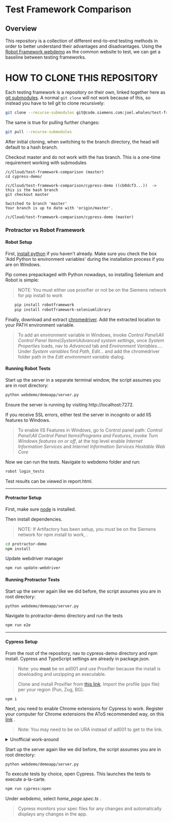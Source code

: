 # Test Framework Comparison

## Overview

This repository is a collection of different end-to-end testing methods in order to better understand their advantages and disadvantages. Using the [Robot Framework webdemo](https://bitbucket.org/robotframework/webdemo) as the common website to test, we can get a baseline between testing frameworks. 

# HOW TO CLONE THIS REPOSITORY

Each testing framework is a repository on their own, linked together here as [git submodules](https://git-scm.com/docs/git-submodule). A normal `git clone` will not work because of this, so instead you have to tell git to clone recursively:
```bash
git clone --recurse-submodules git@code.siemens.com:joel.whalen/test-framework-comparison.git
```

The same is true for pulling further changes:
```bash
git pull --recurse-submodules
```

After initial cloning, when switching to the branch directory, the head will default to a hash branch.

Checkout master and do not work with the has branch. This is a one-time requirement working with submodules 

```
/c/Cloud/test-framework-comparison (master)
cd cypress-demo/

/c/Cloud/test-framework-comparison/cypress-demo ((cb0dcf3...))  -> this is the hash branch
git checkout master

Switched to branch 'master'
Your branch is up to date with 'origin/master'.

/c/Cloud/test-framework-comparison/cypress-demo (master)
```


### Protractor vs Robot Framework

#### Robot Setup

First, [install python](https://www.python.org/) if you haven't already. Make sure you check the box 'Add Python to environment variables' during the installation process if you are on Windows.

Pip comes prepackaged with Python nowadays, so installing Selenium and Robot is simple:

>NOTE: You must either use proxifier or not be on the Siemens network for pip install to work
```bash
    pip install robotframework
    pip install robotframework-seleniumlibrary
```

Finally, download and extract [chromedriver](https://sites.google.com/a/chromium.org/chromedriver/downloads). Add the extracted location to your PATH environment variable.

>To add an environment variable in Windows, invoke *Control Panel\All Control Panel Items\System\Advanced system settings*, once *System Properties* loads, nav to *Advanced* tab and *Environment Variables...*.
>Under *System variables* find *Path*, *Edit...* and add the chromedriver folder path in the *Edit environment variable* dialog. 

#### Running Robot Tests

Start up the server in a separate terminal window, the script assumes you are in root directory:
```bash
python webdemo/demoapp/server.py
```

Ensure the server is running by visiting http://localhost:7272. 

If you receive SSL errors, either test the server in incognito or add IIS features to Windows.
> To enable IIS Features in Windows, go to Control panel path: *Control Panel\All Control Panel Items\Programs and Features*, invoke *Turn Windows features on or off*, at the top level enable *Internet Information Services* and *Internet Information Services Hostable Web Core*

Now we can run the tests. Navigate to webdemo folder and run: 

```bash
robot login_tests
```

Test results can be viewed in report.html.

----
#### Protractor Setup

First, make sure [node](https://nodejs.org/en/) is installed.

Then install dependencies.

>NOTE: If Artifactory has been setup, you must be on the Siemens network for npm install to work, .
```bash
cd protractor-demo
npm install
```

Update webdriver manager
```bash
npm run update-webdriver
```

#### Running Protractor Tests

Start up the server again like we did before, the script assumes you are in root directory:
```bash
python webdemo/demoapp/server.py
```

Navigate to protractor-demo directory and run the tests
```bash
npm run e2e
```

------

#### Cypress Setup

From the root of the repository, nav to cypress-demo directory and npm install. Cypress and TypeScript settings are already in package.json.

> Note: you **must** be on ad001 and use Proxifier because the install is dowloading and unzipping an executable.
> 
> Clone and install Proxifier from [this link](https://code.siemens.com/horizon/ev-devenv-windows/tree/master/setup/proxifier).
> Import the profile (ppx file) per your region (Pun, Zug, BG).

```
npm i
```

Next, you need to enable Chrome extensions for Cypress to work. Register your computer for Chrome extensions the AToS recommended way, on this [link](https://sp15.mosaic-services.net/content/90000225/SelfServicesSiemens/BrowserExtensions/Lists/Register%20for%20Browser/All%20Items.aspx?FilterName=E_x002d_Mail&FilterMultiValue=*murat.ozcan@siemens.com*&eMailFiltered=True&InitialTabId=Ribbon%2ERead&VisibilityContext=WSSTabPersistence) .

>Note: You may need to be on URA instead of ad001 to get to the link.


<details><summary>Unofficial work-around</summary>

Delete the registry key:

```
reg delete "HKEY_LOCAL_MACHINE\SOFTWARE\Policies\Google\Chrome\ExtensionInstallBlacklist" /f
```
</details>

Start up the server again like we did before, the script assumes you are in root directory:
```bash
python webdemo/demoapp/server.py
```

To execute tests by choice, open Cypress. This launches the tests to execute a-la-carte.

```bash
npm run cypress:open
```
Under *webdemo*, select *home_page.spec.ts* .
> Cypress monitors your spec files for any changes and automatically displays any changes in the app.
